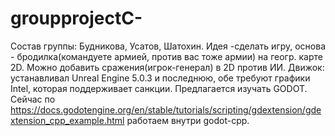 # groupprojectC-
Состав группы: Будникова, Усатов, Шатохин.
Идея -сделать игру, основа -  бродилка(командуете армией, против вас тоже армии) на геогр. карте 2D. Можно добавить сражения(игрок-генерал) в 2D против ИИ.
Движок:  устанавливал Unreal Engine 5.0.3 и последнюю, обе требуют графики Intel, которая поддерживает санкции. Предлагается изучать GODOT. 
Сейчас по https://docs.godotengine.org/en/stable/tutorials/scripting/gdextension/gdextension_cpp_example.html работаем внутри godot-cpp.
